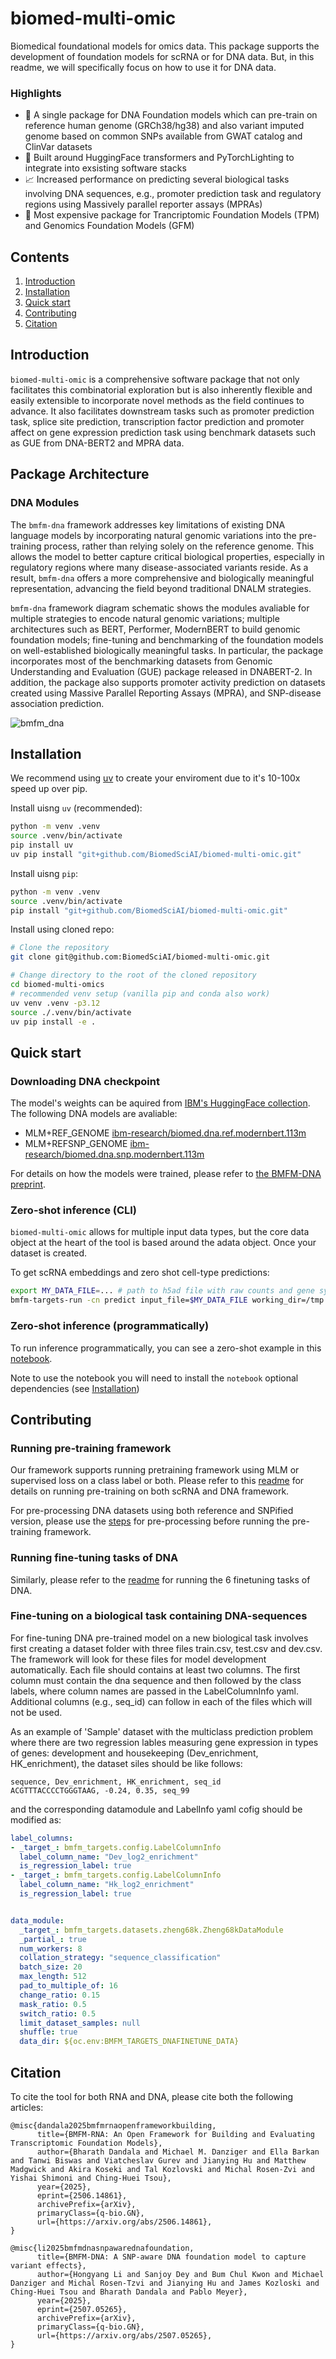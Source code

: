 # biomed-multi-omic

Biomedical foundational models for omics data. This package supports the development of foundation models for scRNA or for DNA data. But, in this readme, we will specifically focus on how to use it for DNA data.

### Highlights
- 🧬 A single package for DNA Foundation models which can pre-train on reference human genome (GRCh38/hg38) and also variant imputed genome based on common SNPs available from GWAT catalog and ClinVar datasets
- 🚀 Built around  HuggingFace transformers and PyTorchLighting to integrate into exsisting software stacks
- 📈 Increased performance on predicting several biological tasks involving DNA sequences, e.g., promoter prediction task and regulatory regions using Massively parallel reporter assays (MPRAs)
- 🔬 Most expensive package for Trancriptomic Foundation Models (TPM) and Genomics Foundation Models (GFM)

## Contents

1. [Introduction](#1-introduction)
2. [Installation](#2-installation)
3. [Quick start](#3-quick-start)
4. [Contributing](#4-contributing)
5. [Citation](#5-citation)

## Introduction

`biomed-multi-omic` is a comprehensive software package that not only facilitates this combinatorial exploration but is also inherently flexible and easily extensible to incorporate novel methods as the field continues to advance. It also facilitates downstream tasks such as promoter prediction task, splice site prediction, transcription factor prediction and promoter affect on gene expression prediction task using benchmark datasets such as GUE from DNA-BERT2 and MPRA data. 

## Package Architecture

### DNA Modules

The `bmfm-dna` framework addresses key limitations of existing DNA language models by incorporating natural genomic variations into the pre-training process, rather than relying solely on the reference genome. This allows the model to better capture critical biological properties, especially in regulatory regions where many disease-associated variants reside. As a result, `bmfm-dna` offers a more comprehensive and biologically meaningful representation, advancing the field beyond traditional DNALM strategies.

`bmfm-dna` framework diagram schematic shows the modules avaliable for multiple strategies to encode natural genomic variations; multiple architectures such as BERT, Performer, ModernBERT to build genomic foundation models; fine-tuning and benchmarking of the foundation models on well-established biologically meaningful tasks. In particular, the package incorporates most of the benchmarking datasets from Genomic Understanding and Evaluation (GUE) package released in DNABERT-2. In addition, the package also supports promoter activity prediction on datasets created using Massive Parallel Reporting Assays (MPRA), and SNP-disease association prediction.

![bmfm_dna](docs/images/dna_fig1.png)


## Installation

We recommend using [uv](https://github.com/astral-sh/uv) to create your enviroment due to it's 10-100x speed up over pip.

Install uisng `uv` (recommended):
```sh
python -m venv .venv
source .venv/bin/activate
pip install uv
uv pip install "git+github.com/BiomedSciAI/biomed-multi-omic.git"
```

Install uisng `pip`:
```sh
python -m venv .venv
source .venv/bin/activate
pip install "git+github.com/BiomedSciAI/biomed-multi-omic.git"
```

Install using cloned repo:
```sh
# Clone the repository
git clone git@github.com:BiomedSciAI/biomed-multi-omic.git

# Change directory to the root of the cloned repository
cd biomed-multi-omics
# recommended venv setup (vanilla pip and conda also work)
uv venv .venv -p3.12
source ./.venv/bin/activate
uv pip install -e .
```
<!-- 
### Optional dependencies
In addition to the base package there are additional optional dependencies which extends `bmfm-mulit-omics` capabilites further. These include:
- `bulk_rna`: Extends modules for extracting and preprocessing bulk RNA-seq data
- `benchmarking`: Installs additional models used benchmark `bmfm-mulit-omics` against. These include scib, scib-metrics, pyliger, scanorama and harmony-pytorch.
- `test`: Unittest suite which is recommended for development use

To install optional dependencies from this GitHub repository you can use the following structure:

```sh
uv pip install "git+github.com/BiomedSciAI/biomed-multi-omic.git#egg=package[bulk_rna,benchmarking,test,notebook]"
``` -->

## Quick start


### Downloading DNA checkpoint

The model's weights can be aquired from [IBM's HuggingFace collection](https://huggingface.co/ibm-research). The following DNA models are avaliable:

- MLM+REF_GENOME [ibm-research/biomed.dna.ref.modernbert.113m](https://huggingface.co/ibm-research/biomed.dna.ref.modernbert.113m.v1)
- MLM+REFSNP_GENOME [ibm-research/biomed.dna.snp.modernbert.113m](https://huggingface.co/ibm-research/biomed.dna.snp.modernbert.113m.v1)

For details on how the models were trained, please refer to [the BMFM-DNA preprint](https://arxiv.org/abs/2507.05265).

### Zero-shot inference (CLI)
`biomed-multi-omic` allows for multiple input data types, but the core data object at the heart of the tool is based around the adata object. Once your dataset is created.

To get scRNA embeddings and zero shot cell-type predictions:

```bash
export MY_DATA_FILE=... # path to h5ad file with raw counts and gene symbols
bmfm-targets-run -cn predict input_file=$MY_DATA_FILE working_dir=/tmp checkpoint=ibm-research/biomed.dna.snp.modernbert.113m.v1
```

### Zero-shot inference (programmatically)
To run inference programmatically, you can see a zero-shot example in this [notebook](notebooks/1_zero_shot_cell_type_anno.ipynb).

Note to use the notebook you will need to install the `notebook` optional dependencies (see [Installation](#2-installation))


## Contributing

### Running pre-training framework 

Our framework supports running pretraining framework using MLM or supervised loss on a class label or both. Please refer to this [readme](bmfm_targets/README.md) for details on running pre-training on both scRNA and DNA framework. 

For pre-processing DNA datasets using both reference and SNPified version, please use the [steps](bmfm_targets/README_SNP_PREPROCESSING.md) for pre-processing before running the pre-training framework.


### Running fine-tuning tasks of DNA

Similarly, please refer to the [readme](bmfm_targets/evaluation_dna/benchmark_configs/README.md) for running the 6 finetuning tasks of DNA. 


### Fine-tuning on a biological task containing DNA-sequences

For fine-tuning DNA pre-trained model on a new biological task involves first creating a dataset folder with three files train.csv, test.csv and dev.csv. The framework will 
look for these files for model development automatically. Each file should contains at least two columns. The first column must contain the dna sequence and then followed by the class labels, where column names are passed in the LabelColumnInfo yaml. 
Additional columns (e.g., seq_id) can follow in each of the files which will not be used.

As an example of 'Sample' dataset with the multiclass prediction problem where there are two regression lables measuring gene expression in types of genes: development and housekeeping (Dev_enrichment, HK_enrichment), the dataset siles should be like follows:

```csv
sequence, Dev_enrichment, HK_enrichment, seq_id
ACGTTTACCCCTGGGTAAG, -0.24, 0.35, seq_99
```

and the corresponding datamodule and LabelInfo yaml cofig should be modified as:

```yaml
label_columns: 
- _target_: bmfm_targets.config.LabelColumnInfo
  label_column_name: "Dev_log2_enrichment"
  is_regression_label: true
- _target_: bmfm_targets.config.LabelColumnInfo
  label_column_name: "Hk_log2_enrichment"
  is_regression_label: true


data_module:
  _target_: bmfm_targets.datasets.zheng68k.Zheng68kDataModule
  _partial_: true
  num_workers: 8
  collation_strategy: "sequence_classification"
  batch_size: 20
  max_length: 512
  pad_to_multiple_of: 16
  change_ratio: 0.15
  mask_ratio: 0.5
  switch_ratio: 0.5
  limit_dataset_samples: null
  shuffle: true
  data_dir: ${oc.env:BMFM_TARGETS_DNAFINETUNE_DATA}
```


## Citation

To cite the tool for both RNA and DNA, please cite both the following articles:
```
@misc{dandala2025bmfmrnaopenframeworkbuilding,
      title={BMFM-RNA: An Open Framework for Building and Evaluating Transcriptomic Foundation Models},
      author={Bharath Dandala and Michael M. Danziger and Ella Barkan and Tanwi Biswas and Viatcheslav Gurev and Jianying Hu and Matthew Madgwick and Akira Koseki and Tal Kozlovski and Michal Rosen-Zvi and Yishai Shimoni and Ching-Huei Tsou},
      year={2025},
      eprint={2506.14861},
      archivePrefix={arXiv},
      primaryClass={q-bio.GN},
      url={https://arxiv.org/abs/2506.14861},
}

@misc{li2025bmfmdnasnpawarednafoundation,
      title={BMFM-DNA: A SNP-aware DNA foundation model to capture variant effects}, 
      author={Hongyang Li and Sanjoy Dey and Bum Chul Kwon and Michael Danziger and Michal Rosen-Tzvi and Jianying Hu and James Kozloski and Ching-Huei Tsou and Bharath Dandala and Pablo Meyer},
      year={2025},
      eprint={2507.05265},
      archivePrefix={arXiv},
      primaryClass={q-bio.GN},
      url={https://arxiv.org/abs/2507.05265}, 
}
```
